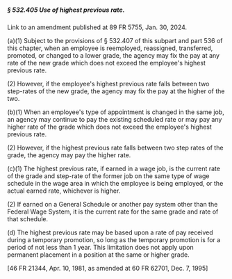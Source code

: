 ##### § 532.405 Use of highest previous rate. #####

Link to an amendment published at 89 FR 5755, Jan. 30, 2024.

(a)(1) Subject to the provisions of § 532.407 of this subpart and part 536 of this chapter, when an employee is reemployed, reassigned, transferred, promoted, or changed to a lower grade, the agency may fix the pay at any rate of the new grade which does not exceed the employee's highest previous rate.

(2) However, if the employee's highest previous rate falls between two step-rates of the new grade, the agency may fix the pay at the higher of the two.

(b)(1) When an employee's type of appointment is changed in the same job, an agency may continue to pay the existing scheduled rate or may pay any higher rate of the grade which does not exceed the employee's highest previous rate.

(2) However, if the highest previous rate falls between two step rates of the grade, the agency may pay the higher rate.

(c)(1) The highest previous rate, if earned in a wage job, is the current rate of the grade and step-rate of the former job on the same type of wage schedule in the wage area in which the employee is being employed, or the actual earned rate, whichever is higher.

(2) If earned on a General Schedule or another pay system other than the Federal Wage System, it is the current rate for the same grade and rate of that schedule.

(d) The highest previous rate may be based upon a rate of pay received during a temporary promotion, so long as the temporary promotion is for a period of not less than 1 year. This limitation does not apply upon permanent placement in a position at the same or higher grade.

[46 FR 21344, Apr. 10, 1981, as amended at 60 FR 62701, Dec. 7, 1995]